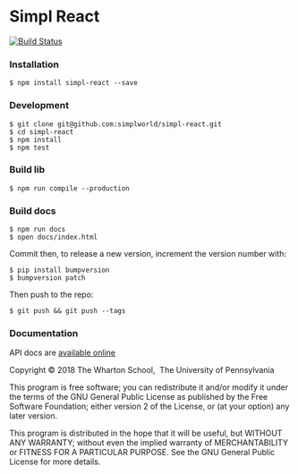 # Simpl React

[![Build Status](https://travis-ci.com/simplworld/simpl-react.svg?token=cyqpBgqLC1o8qUptfcpE&branch=master)](https://travis-ci.com/simplworld/simpl-react)

### Installation

    $ npm install simpl-react --save

### Development

    $ git clone git@github.com:simplworld/simpl-react.git
    $ cd simpl-react
    $ npm install
    $ npm test

### Build lib

    $ npm run compile --production

### Build docs

    $ npm run docs
    $ open docs/index.html

Commit then, to release a new version, increment the version number with:

    $ pip install bumpversion
    $ bumpversion patch

Then push to the repo:

    $ git push && git push --tags

### Documentation

API docs are [available online](https://lldev-team.gitlab.io/simpl-react/)

Copyright © 2018 The Wharton School,  The University of Pennsylvania 

This program is free software; you can redistribute it and/or
modify it under the terms of the GNU General Public License
as published by the Free Software Foundation; either version 2
of the License, or (at your option) any later version.

This program is distributed in the hope that it will be useful,
but WITHOUT ANY WARRANTY; without even the implied warranty of
MERCHANTABILITY or FITNESS FOR A PARTICULAR PURPOSE.  See the
GNU General Public License for more details.




